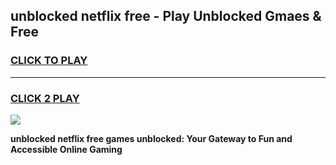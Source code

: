 
## unblocked netflix free - Play Unblocked Gmaes & Free
<h3>
<a href="https://news.freeplayer.one?title=unblocked_netflix_free&ref=23F">CLICK TO PLAY</a></h3>
<hr>

<h3>
<a href="https://news.freeplayer.one?title=unblocked_netflix_free&ref=23F">CLICK 2 PLAY</a>
  
</h3>

<a href="https://news.freeplayer.one?title=unblocked_netflix_free&ref=23F/"><img src="https://clearcache.store/games.png"></a>


**unblocked netflix free games unblocked: Your Gateway to Fun and Accessible Online Gaming**

